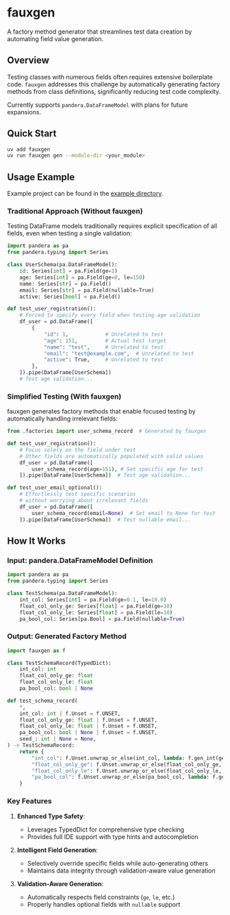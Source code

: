 # fauxgen

A factory method generator that streamlines test data creation by automating field value generation.

## Overview

Testing classes with numerous fields often requires extensive boilerplate code. `fauxgen` addresses this challenge by automatically generating factory methods from class definitions, significantly reducing test code complexity.

Currently supports `pandera.DataFrameModel` with plans for future expansions.

## Quick Start

```bash
uv add fauxgen
uv run fauxgen gen --module-dir <your_module>
```

## Usage Example

Example project can be found in the [example directory](./example).

### Traditional Approach (Without fauxgen)

Testing DataFrame models traditionally requires explicit specification of all fields, even when testing a single validation:

```python
import pandera as pa
from pandera.typing import Series

class UserSchema(pa.DataFrameModel):
    id: Series[int] = pa.Field(ge=1)
    age: Series[int] = pa.Field(ge=0, le=150)
    name: Series[str] = pa.Field()
    email: Series[str] = pa.Field(nullable=True)
    active: Series[bool] = pa.Field()

def test_user_registration():
    # Forced to specify every field when testing age validation
    df_user = pd.DataFrame([
        {
            "id": 1,            # Unrelated to test
            "age": 151,         # Actual test target
            "name": "test",     # Unrelated to test
            "email": "test@example.com",  # Unrelated to test
            "active": True,     # Unrelated to test
        },
    ]).pipe(DataFrame[UserSchema])
    # Test age validation...
```

### Simplified Testing (With fauxgen)

fauxgen generates factory methods that enable focused testing by automatically handling irrelevant fields:

```python
from .factories import user_schema_record  # Generated by fauxgen

def test_user_registration():
    # Focus solely on the field under test
    # Other fields are automatically populated with valid values
    df_user = pd.DataFrame([
        user_schema_record(age=151), # Set specific age for test
    ]).pipe(DataFrame[UserSchema])  # Test age validation...

def test_user_email_optional():
    # Effortlessly test specific scenarios
    # without worrying about irrelevant fields
    df_user = pd.DataFrame([
        user_schema_record(email=None)  # Set email to None for test
    ]).pipe(DataFrame[UserSchema])  # Test nullable email...
```

## How It Works

### Input: pandera.DataFrameModel Definition

```python
import pandera as pa
from pandera.typing import Series

class TestSchema(pa.DataFrameModel):
    int_col: Series[int] = pa.Field(ge=0.1, le=10.0)
    float_col_only_ge: Series[float] = pa.Field(ge=10)
    float_col_only_le: Series[float] = pa.Field(le=10)
    pa_bool_col: Series[pa.Bool] = pa.Field(nullable=True)
```

### Output: Generated Factory Method

```python
import fauxgen as f

class TestSchemaRecord(TypedDict):
    int_col: int
    float_col_only_ge: float
    float_col_only_le: float
    pa_bool_col: bool | None

def test_schema_record(
    *,
    int_col: int | f.Unset = f.UNSET,
    float_col_only_ge: float | f.Unset = f.UNSET,
    float_col_only_le: float | f.Unset = f.UNSET,
    pa_bool_col: bool | None | f.Unset = f.UNSET,
    seed_: int | None = None,
) -> TestSchemaRecord:
    return {
        "int_col": f.Unset.unwrap_or_else(int_col, lambda: f.gen_int(ge=0.1, le=10, seed=seed_)),
        "float_col_only_ge": f.Unset.unwrap_or_else(float_col_only_ge, lambda: f.gen_float(ge=10, le=110, seed=seed_)),
        "float_col_only_le": f.Unset.unwrap_or_else(float_col_only_le, lambda: f.gen_float(ge=-90, le=10, seed=seed_)),
        "pa_bool_col": f.Unset.unwrap_or_else(pa_bool_col, lambda: f.gen_bool(seed=seed_)),
    }
```

### Key Features

1. **Enhanced Type Safety**:

   - Leverages TypedDict for comprehensive type checking
   - Provides full IDE support with type hints and autocompletion

2. **Intelligent Field Generation**:

   - Selectively override specific fields while auto-generating others
   - Maintains data integrity through validation-aware value generation

3. **Validation-Aware Generation**:
   - Automatically respects field constraints (`ge`, `le`, etc.)
   - Properly handles optional fields with `nullable` support

